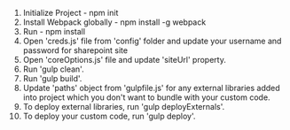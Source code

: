 1. Initialize Project - npm init
2. Install Webpack globally - npm install -g webpack
3. Run - npm install
4. Open 'creds.js' file from 'config' folder and update your username and password for sharepoint site
5. Open 'coreOptions.js' file and update 'siteUrl' property.
6. Run 'gulp clean'.
7. Run 'gulp build'.
8. Update 'paths' object from 'gulpfile.js' for any external libraries added into project which you don't want to bundle with your custom code.
9. To deploy external libraries, run 'gulp deployExternals'.
10. To deploy your custom code, run 'gulp deploy'.
